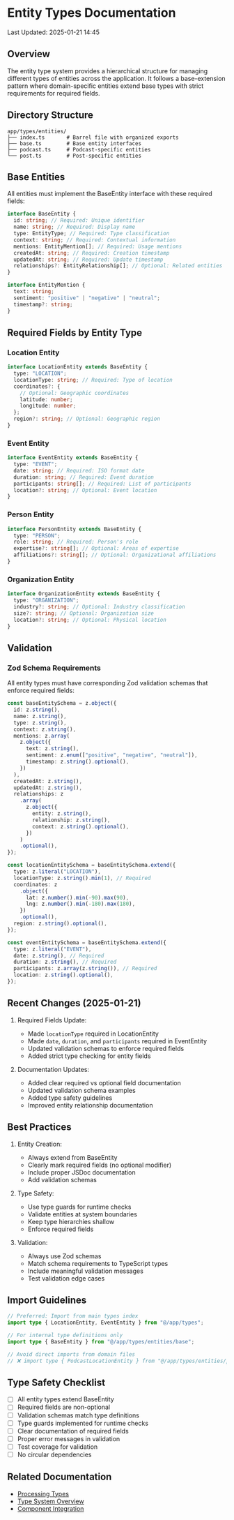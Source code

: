 # Entity Types Documentation

Last Updated: 2025-01-21 14:45

## Overview

The entity type system provides a hierarchical structure for managing different types of entities across the application. It follows a base-extension pattern where domain-specific entities extend base types with strict requirements for required fields.

## Directory Structure

```
app/types/entities/
├── index.ts       # Barrel file with organized exports
├── base.ts        # Base entity interfaces
├── podcast.ts     # Podcast-specific entities
└── post.ts        # Post-specific entities
```

## Base Entities

All entities must implement the BaseEntity interface with these required fields:

```typescript
interface BaseEntity {
  id: string; // Required: Unique identifier
  name: string; // Required: Display name
  type: EntityType; // Required: Type classification
  context: string; // Required: Contextual information
  mentions: EntityMention[]; // Required: Usage mentions
  createdAt: string; // Required: Creation timestamp
  updatedAt: string; // Required: Update timestamp
  relationships?: EntityRelationship[]; // Optional: Related entities
}

interface EntityMention {
  text: string;
  sentiment: "positive" | "negative" | "neutral";
  timestamp?: string;
}
```

## Required Fields by Entity Type

### Location Entity

```typescript
interface LocationEntity extends BaseEntity {
  type: "LOCATION";
  locationType: string; // Required: Type of location
  coordinates?: {
    // Optional: Geographic coordinates
    latitude: number;
    longitude: number;
  };
  region?: string; // Optional: Geographic region
}
```

### Event Entity

```typescript
interface EventEntity extends BaseEntity {
  type: "EVENT";
  date: string; // Required: ISO format date
  duration: string; // Required: Event duration
  participants: string[]; // Required: List of participants
  location?: string; // Optional: Event location
}
```

### Person Entity

```typescript
interface PersonEntity extends BaseEntity {
  type: "PERSON";
  role: string; // Required: Person's role
  expertise?: string[]; // Optional: Areas of expertise
  affiliations?: string[]; // Optional: Organizational affiliations
}
```

### Organization Entity

```typescript
interface OrganizationEntity extends BaseEntity {
  type: "ORGANIZATION";
  industry?: string; // Optional: Industry classification
  size?: string; // Optional: Organization size
  location?: string; // Optional: Physical location
}
```

## Validation

### Zod Schema Requirements

All entity types must have corresponding Zod validation schemas that enforce required fields:

```typescript
const baseEntitySchema = z.object({
  id: z.string(),
  name: z.string(),
  type: z.string(),
  context: z.string(),
  mentions: z.array(
    z.object({
      text: z.string(),
      sentiment: z.enum(["positive", "negative", "neutral"]),
      timestamp: z.string().optional(),
    })
  ),
  createdAt: z.string(),
  updatedAt: z.string(),
  relationships: z
    .array(
      z.object({
        entity: z.string(),
        relationship: z.string(),
        context: z.string().optional(),
      })
    )
    .optional(),
});

const locationEntitySchema = baseEntitySchema.extend({
  type: z.literal("LOCATION"),
  locationType: z.string().min(1), // Required
  coordinates: z
    .object({
      lat: z.number().min(-90).max(90),
      lng: z.number().min(-180).max(180),
    })
    .optional(),
  region: z.string().optional(),
});

const eventEntitySchema = baseEntitySchema.extend({
  type: z.literal("EVENT"),
  date: z.string(), // Required
  duration: z.string(), // Required
  participants: z.array(z.string()), // Required
  location: z.string().optional(),
});
```

## Recent Changes (2025-01-21)

1. Required Fields Update:

   - Made `locationType` required in LocationEntity
   - Made `date`, `duration`, and `participants` required in EventEntity
   - Updated validation schemas to enforce required fields
   - Added strict type checking for entity fields

2. Documentation Updates:
   - Added clear required vs optional field documentation
   - Updated validation schema examples
   - Added type safety guidelines
   - Improved entity relationship documentation

## Best Practices

1. Entity Creation:

   - Always extend from BaseEntity
   - Clearly mark required fields (no optional modifier)
   - Include proper JSDoc documentation
   - Add validation schemas

2. Type Safety:

   - Use type guards for runtime checks
   - Validate entities at system boundaries
   - Keep type hierarchies shallow
   - Enforce required fields

3. Validation:
   - Always use Zod schemas
   - Match schema requirements to TypeScript types
   - Include meaningful validation messages
   - Test validation edge cases

## Import Guidelines

```typescript
// Preferred: Import from main types index
import type { LocationEntity, EventEntity } from "@/app/types";

// For internal type definitions only
import type { BaseEntity } from "@/app/types/entities/base";

// Avoid direct imports from domain files
// ❌ import type { PodcastLocationEntity } from "@/app/types/entities/podcast";
```

## Type Safety Checklist

- [ ] All entity types extend BaseEntity
- [ ] Required fields are non-optional
- [ ] Validation schemas match type definitions
- [ ] Type guards implemented for runtime checks
- [ ] Clear documentation of required fields
- [ ] Proper error messages in validation
- [ ] Test coverage for validation
- [ ] No circular dependencies

## Related Documentation

- [Processing Types](../processing/README.md)
- [Type System Overview](../README.md)
- [Component Integration](../../components/README.md)
